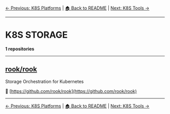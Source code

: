 [← Previous: K8S Platforms](k8s-platforms.txt) | [🏠 Back to README](../README.md) | [Next: K8S Tools →](k8s-tools.txt)

---

# K8S STORAGE

**1 repositories**

---

## [rook/rook](https://github.com/rook/rook)

Storage Orchestration for Kubernetes

🔗 [https://github.com/rook/rook](https://github.com/rook/rook)

---


[← Previous: K8S Platforms](k8s-platforms.txt) | [🏠 Back to README](../README.md) | [Next: K8S Tools →](k8s-tools.txt)
